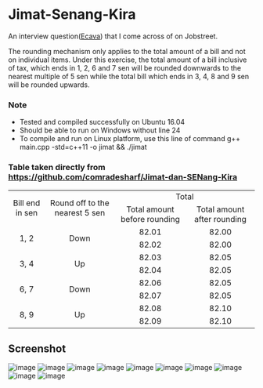 # Jimat-Senang-Kira
An interview question([Ecava](https://www.jobstreet.com.my/en/job/software-developer-3452060?fr=M)) that I come across of on Jobstreet.

The rounding mechanism only applies to the total amount of a bill and not on individual items. Under this exercise, the total amount of a bill inclusive of tax, which ends in 1, 2, 6 and 7 sen will be rounded downwards to the nearest multiple of 5 sen while the total bill which ends in 3, 4, 8 and 9 sen will be rounded upwards.

### Note
* Tested and compiled successfully on Ubuntu 16.04
* Should be able to run on Windows without line 24
* To compile and run on Linux platform, use this line of command
     g++ main.cpp -std=c++11 -o jimat && ./jimat



### Table taken directly from https://github.com/comradesharf/Jimat-dan-SENang-Kira
<table>
  <tr align="center">
    <td rowspan="2">Bill end in sen</td>
    <td rowspan="2">Round off to the nearest 5 sen</td>
    <td colspan="2">Total</td>
  </tr>
  <tr align="center">
    <td>Total amount before rounding</td>
    <td>Total amount after rounding</td>
  </tr>
  <tr align="center">
    <td rowspan="2">1, 2</td>
    <td rowspan="2">Down</td>
    <td>82.01</td>
    <td>82.00</td>
  </tr>
  <tr align="center">
    <td>82.02</td>
    <td>82.00</td>
  </tr>
  <tr align="center">
    <td rowspan="2">3, 4</td>
    <td rowspan="2">Up</td>
    <td>82.03</td>
    <td>82.05</td>
  </tr>
  <tr align="center">
    <td>82.04</td>
    <td>82.05</td>
  </tr>
  <tr align="center">
    <td rowspan="2">6, 7</td>
    <td rowspan="2">Down</td>
    <td>82.06</td>
    <td>82.05</td>
  </tr>
  <tr align="center">
    <td>82.07</td>
    <td>82.05</td>
  </tr>
  <tr align="center">
    <td rowspan="2">8, 9</td>
    <td rowspan="2">Up</td>
    <td>82.08</td>
    <td>82.10</td>
  </tr>
  <tr align="center">
    <td>82.09</td>
    <td>82.10</td>
  </tr>
</table>

## Screenshot
![image](https://github.com/shinjiat/Jimat-Senang-Kira/blob/master/screenshots/1.png?raw=true)
![image](https://github.com/shinjiat/Jimat-Senang-Kira/blob/master/screenshots/2.png?raw=true)
![image](https://github.com/shinjiat/Jimat-Senang-Kira/blob/master/screenshots/3.png?raw=true)
![image](https://github.com/shinjiat/Jimat-Senang-Kira/blob/master/screenshots/4.png?raw=true)
![image](https://github.com/shinjiat/Jimat-Senang-Kira/blob/master/screenshots/5.png?raw=true)
![image](https://github.com/shinjiat/Jimat-Senang-Kira/blob/master/screenshots/6.png?raw=true)
![image](https://github.com/shinjiat/Jimat-Senang-Kira/blob/master/screenshots/7.png?raw=true)
![image](https://github.com/shinjiat/Jimat-Senang-Kira/blob/master/screenshots/8.png?raw=true)
![image](https://github.com/shinjiat/Jimat-Senang-Kira/blob/master/screenshots/9.png?raw=true)
![image](https://github.com/shinjiat/Jimat-Senang-Kira/blob/master/screenshots/10.png?raw=true)

